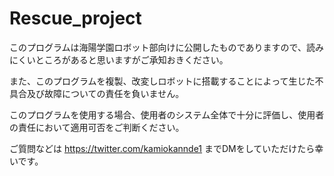 # Rescue_project

このプログラムは海陽学園ロボット部向けに公開したものでありますので、読みにくいところがあると思いますがご承知おきください。

また、このプログラムを複製、改変しロボットに搭載することによって生じた不具合及び故障についての責任を負いません。

このプログラムを使用する場合、使用者のシステム全体で十分に評価し、使用者の責任において適用可否をご判断ください。

ご質問などは https://twitter.com/kamiokannde1 までDMをしていただけたら幸いです。

